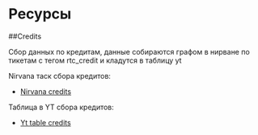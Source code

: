 Ресурсы
===
##Credits

Сбор данных по кредитам, данные собираются графом в нирване по тикетам с тегом rtc_credit и кладутся в таблицу yt

Nirvana таск сбора кредитов:
 - [Nirvana credits](https://nirvana.yandex-team.ru/flow/1c46aee9-e421-4666-a0b2-33980f5a22e4/8916f286-eda9-41a0-8b77-fdf1f0f0fcf2/graph)

Таблица в YT сбора кредитов:
 - [Yt table credits](https://yt.yandex-team.ru/hahn/navigation?path=//home/capacity_planning/reserves/credits/credits)
